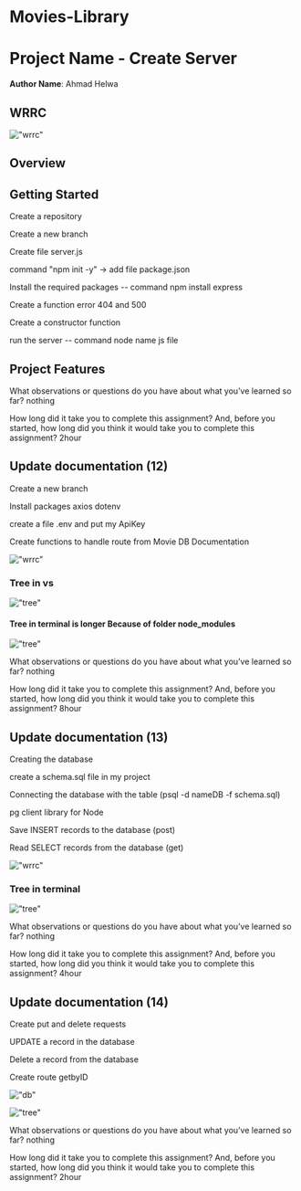 # Movies-Library

# Project Name - Create Server 

**Author Name**: Ahmad Helwa

   ## WRRC

!["wrrc"](./img/wrrc.jpg)


## Overview

## Getting Started
Create a repository

Create a new branch

Create file server.js

command "npm init -y" -> add file package.json

Install the required packages --  command  npm install express 

Create a function error 404 and 500

Create a constructor function

run the server --  command  node name js file 

## Project Features

What observations or questions do you have about what you’ve learned so far?
nothing


How long did it take you to complete this assignment? And, before you started, how long did you think it would take you to complete this assignment? 2hour 


## Update documentation (12)
 Create a new branch

 Install packages axios dotenv 

 create a file .env and put my ApiKey

 Create functions to handle route from Movie DB Documentation

!["wrrc"](./img/api.jpg)


### Tree in vs

!["tree"](./img/tree.PNG)


#### Tree in terminal is longer Because of folder node_modules 
!["tree"](./img/Tree1.PNG)

What observations or questions do you have about what you’ve learned so far?
nothing


How long did it take you to complete this assignment? And, before you started, how long did you think it would take you to complete this assignment?  8hour 

## Update documentation (13)
Creating the database

create a schema.sql file in my project

Connecting the database with the table (psql -d nameDB -f schema.sql)

pg client library for Node

Save INSERT records to the database (post)

Read SELECT records from the database (get)

!["wrrc"](./img/DB.jpg)

### Tree in terminal

!["tree"](./img/tree.PNG)






What observations or questions do you have about what you’ve learned so far?
nothing


How long did it take you to complete this assignment? And, before you started, how long did you think it would take you to complete this assignment?  4hour 



## Update documentation (14)

 Create  put and delete  requests 

 UPDATE a record in the database

 Delete a record from the database

 Create route getbyID  



!["db"](./img/db%20(2).jpg)

!["tree"](./img/tree.PNG)






What observations or questions do you have about what you’ve learned so far?
nothing


How long did it take you to complete this assignment? And, before you started, how long did you think it would take you to complete this assignment?  2hour 
